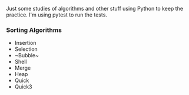 Just some studies of algorithms and other stuff using Python to keep the practice. I'm using pytest to run the tests.

### Sorting Algorithms

 - Insertion
 - Selection
 - ~Bubble~
 - Shell
 - Merge
 - Heap
 - Quick
 - Quick3
